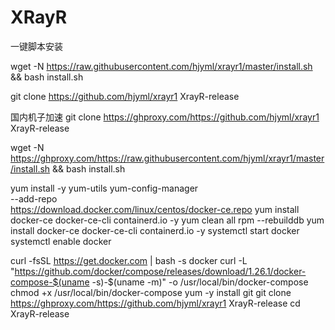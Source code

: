 # XRayR

一键脚本安装



wget -N https://raw.githubusercontent.com/hjyml/xrayr1/master/install.sh && bash install.sh




git clone https://github.com/hjyml/xrayr1 XrayR-release



国内机子加速
git clone https://ghproxy.com/https://github.com/hjyml/xrayr1 XrayR-release






wget -N https://ghproxy.com/https://raw.githubusercontent.com/hjyml/xrayr1/master/install.sh && bash install.sh




yum install -y yum-utils
yum-config-manager \
    --add-repo \
    https://download.docker.com/linux/centos/docker-ce.repo
yum install docker-ce docker-ce-cli containerd.io -y
yum clean all
rpm --rebuilddb
yum install docker-ce docker-ce-cli containerd.io -y
systemctl start docker
systemctl enable docker

curl -fsSL https://get.docker.com | bash -s docker
curl -L "https://github.com/docker/compose/releases/download/1.26.1/docker-compose-$(uname -s)-$(uname -m)" -o /usr/local/bin/docker-compose
chmod +x /usr/local/bin/docker-compose
yum -y install git
git clone https://ghproxy.com/https://github.com/hjyml/xrayr1 XrayR-release
cd XrayR-release








